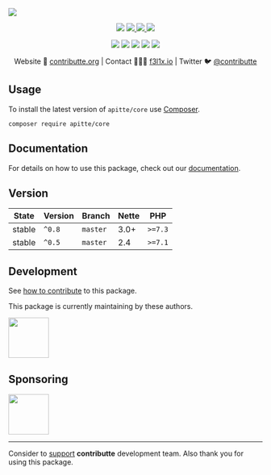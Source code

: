 ![](https://heatbadger.now.sh/github/readme/apitte/core/)

<p align=center>
  <a href="https://github.com/apitte/core/actions"><img src="https://badgen.net/github/checks/apitte/core/master?cache=300"></a>
  <a href="https://coveralls.io/r/apitte/core"> <img src="https://badgen.net/coveralls/c/github/apitte/core?cache=300"> </a>
  <a href="https://packagist.org/packages/apitte/core"> <img src="https://badgen.net/packagist/dm/apitte/core"> </a>
  <a href="https://packagist.org/packages/apitte/core"> <img src="https://badgen.net/packagist/v/apitte/core"> </a>
</p>
<p align=center>
  <a href="https://packagist.org/packages/apitte/core"><img src="https://badgen.net/packagist/php/apitte/core"></a>
  <a href="https://github.com/apitte/core"><img src="https://badgen.net/github/license/apitte/core"></a>
  <a href="https://bit.ly/ctteg"><img src="https://badgen.net/badge/support/gitter/cyan"></a>
  <a href="https://bit.ly/cttfo"><img src="https://badgen.net/badge/support/forum/yellow"></a>
  <a href="https://contributte.org/partners.html"><img src="https://badgen.net/badge/become/a%20patron/F96854"></a>
<p>

<p align=center>
Website 🚀 <a href="https://contributte.org">contributte.org</a> | Contact 👨🏻‍💻 <a href="https://f3l1x.io">f3l1x.io</a> | Twitter 🐦 <a href="https://twitter.com/contributte">@contributte</a>
</p>

## Usage

To install the latest version of `apitte/core` use [Composer](https://getcomposer.org).

```
composer require apitte/core
```

## Documentation

For details on how to use this package, check out our [documentation](.docs).

## Version

| State       | Version | Branch   | Nette | PHP     |
|-------------|---------|----------|-------|---------|
| stable      | `^0.8`  | `master` | 3.0+  | `>=7.3` |
| stable      | `^0.5`  | `master` | 2.4   | `>=7.1` |

## Development

See [how to contribute](https://contributte.org/contributing.html) to this package.

This package is currently maintaining by these authors.

<a href="https://github.com/f3l1x">
  <img width="80" height="80" src="https://avatars2.githubusercontent.com/u/538058?v=3&s=80">
</a>

## Sponsoring

<a href="https://github.com/tlapnet">
  <img width="80" height="80" src="https://avatars1.githubusercontent.com/u/22914186?s=80&v=4">
</a>

-----

Consider to [support](https://contributte.org/partners.html) **contributte** development team.
Also thank you for using this package.
